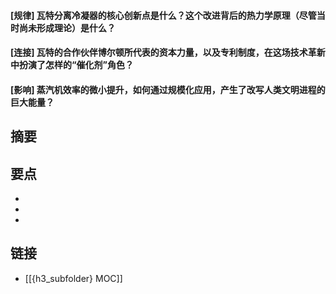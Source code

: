 #### [规律] 瓦特分离冷凝器的核心创新点是什么？这个改进背后的热力学原理（尽管当时尚未形成理论）是什么？


#### [连接] 瓦特的合作伙伴博尔顿所代表的资本力量，以及专利制度，在这场技术革新中扮演了怎样的“催化剂”角色？


#### [影响] 蒸汽机效率的微小提升，如何通过规模化应用，产生了改写人类文明进程的巨大能量？


## 摘要


## 要点

- 
- 
- 

## 链接

- [[{h3_subfolder} MOC]]
